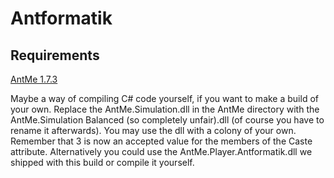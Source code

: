 # Antformatik

## Requirements

[AntMe 1.7.3](http://wiki.antme.net/en/Lesson1)

Maybe a way of compiling C# code yourself, if you want to make a build of your own.
Replace the AntMe.Simulation.dll in the AntMe directory with the AntMe.Simulation Balanced (so completely unfair).dll (of course you have to rename it afterwards).
You may use the dll with a colony of your own. Remember that 3 is now an accepted value for the members of the Caste attribute.
Alternatively you could use the AntMe.Player.Antformatik.dll we shipped with this build or compile it yourself.
